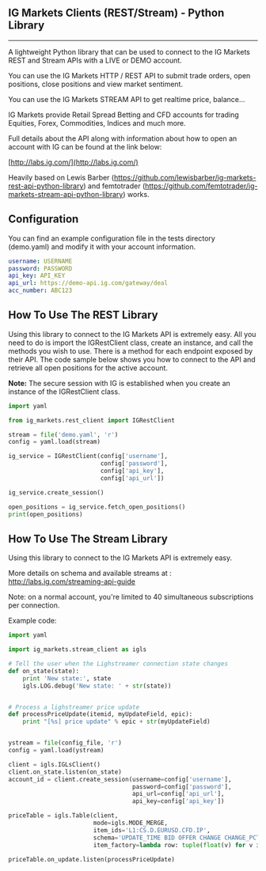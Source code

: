 ## IG Markets Clients (REST/Stream) - Python Library
----------------------------------------------------

A lightweight Python library that can be used to connect to the IG Markets REST and Stream APIs with a LIVE or DEMO account.

You can use the IG Markets HTTP / REST API to submit trade orders, open positions, close positions and view market sentiment.

You can use the IG Markets STREAM API to get realtime price, balance...

IG Markets provide Retail Spread Betting and CFD accounts for trading Equities, Forex, Commodities, Indices and much more.

Full details about the API along with information about how to open an account with IG can be found at the link below:

[http://labs.ig.com/](http://labs.ig.com/)

Heavily based on Lewis Barber (https://github.com/lewisbarber/ig-markets-rest-api-python-library) and 
femtotrader (https://github.com/femtotrader/ig-markets-stream-api-python-library) works.

Configuration
-------------

You can find an example configuration file in the tests directory (demo.yaml) and modify it with your account information.

```yaml
username: USERNAME
password: PASSWORD
api_key: API_KEY
api_url: https://demo-api.ig.com/gateway/deal
acc_number: ABC123
```

How To Use The REST Library
---------------------------

Using this library to connect to the IG Markets API is extremely easy. All you need to do is import the IGRestClient class, create an instance, and call the methods you wish to use. 
There is a method for each endpoint exposed by their API.
The code sample below shows you how to connect to the API and retrieve all open positions for the active account.

**Note:** The secure session with IG is established when you create an instance of the IGRestClient class.

```python
import yaml

from ig_markets.rest_client import IGRestClient

stream = file('demo.yaml', 'r')
config = yaml.load(stream)

ig_service = IGRestClient(config['username'],
                          config['password'],
                          config['api_key'],
                          config['api_url'])

ig_service.create_session()

open_positions = ig_service.fetch_open_positions()
print(open_positions)
```


How To Use The Stream Library
-----------------------------

Using this library to connect to the IG Markets API is extremely easy.

More details on schema and available streams at : http://labs.ig.com/streaming-api-guide

Note: on a normal account, you're limited to 40 simultaneous subscriptions per connection.

Example code:


```python
import yaml

import ig_markets.stream_client as igls

# Tell the user when the Lighstreamer connection state changes
def on_state(state):
    print 'New state:', state
    igls.LOG.debug('New state: ' + str(state))


# Process a lighstreamer price update
def processPriceUpdate(itemid, myUpdateField, epic):
    print "[%s] price update" % epic + str(myUpdateField)


ystream = file(config_file, 'r')
config = yaml.load(ystream)

client = igls.IGLsClient()
client.on_state.listen(on_state)
account_id = client.create_session(username=config['username'],
                                   password=config['password'],
                                   api_url=config['api_url'],
                                   api_key=config['api_key'])

priceTable = igls.Table(client,
                        mode=igls.MODE_MERGE,
                        item_ids='L1:CS.D.EURUSD.CFD.IP',
                        schema='UPDATE_TIME BID OFFER CHANGE CHANGE_PCT MARKET_STATE',
                        item_factory=lambda row: tuple(float(v) for v in row))

priceTable.on_update.listen(processPriceUpdate)
```

